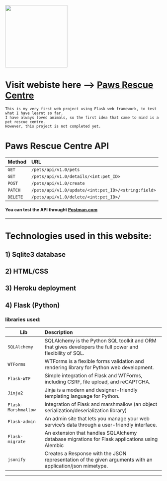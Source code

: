 
<img src="https://pawshumane.org/wp-content/uploads/2018/03/PawsLogo2ColorNoTagPMS633-1.png" width=200>


# Visit webiste here --> [Paws Rescue Centre](https://guarded-ridge-45162.herokuapp.com/)


```
This is my very first web project using Flask web framework, to test what I have learnt so far.
I have always loved animals, so the first idea that came to mind is a pet rescue centre.
However, this project is not completed yet.
```
# Paws Rescue Centre API

| Method                  | URL
| ------------------------- |:------------------- |
| `GET` | `/pets/api/v1.0/pets` |
| `GET` | `/pets/api/v1.0/details/<int:pet_ID>` |
| `POST` | `/pets/api/v1.0/create` |
| `PATCH` | `/pets/api/v1.0/update/<int:pet_ID>/<string:field>` |
| `DELETE` | `/pets/api/v1.0/delete/<int:pet_ID>/` |

#### You can test the API throught [Postman.com](https://www.postman.com/)
--------
# Technologies used in this website:

## 1) Sqlite3 database 

## 2) HTML/CSS

## 3) Heroku deployment

## 4) Flask (Python)

### libraries used:
 

| Lib                  | Description
| ------------------------- |:-------------------
| `SQLAlchemy` | SQLAlchemy is the Python SQL toolkit and ORM that gives developers the full power and flexibility of SQL. |
| `WTForms` | WTForms is a flexible forms validation and rendering library for Python web development.|
| `Flask-WTF` | Simple integration of Flask and WTForms, including CSRF, file upload, and reCAPTCHA.
| `Jinja2` | Jinja is a modern and designer-friendly templating language for Python. |
| `Flask-Marshmallow` | Integration of Flask and marshmallow (an object serialization/deserialization library)
| `Flask-admin` | An admin site that lets you manage your web service’s data through a user-friendly interface.
| `Flask-migrate` | An extension that handles SQLAlchemy database migrations for Flask applications using Alembic
| `jsonify` | Creates a Response with the JSON representation of the given arguments with an application/json mimetype.


------------





